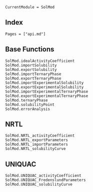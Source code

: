 ```@meta
CurrentModule = SolMod
```

## Index

```@index
Pages = ["api.md"]
```

## Base Functions
```@docs
SolMod.idealActivityCoefficient
SolMod.importSolubility
SolMod.exportSolubility
SolMod.importTernaryPhase
SolMod.exportTernaryPhase
SolMod.importExperimentalSolubility
SolMod.exportExperimentalSolubility
SolMod.importExperimentalTernaryPhase
SolMod.exportExperimentalTernaryPhase
SolMod.ternaryPhase
SolMod.solubilityPoint
SolMod.errorAnalysis
```

## NRTL
```@docs
SolMod.NRTL_activityCoefficient
SolMod.NRTL_exportParameters
SolMod.NRTL_importParameters
SolMod.NRTL_solubilityCurve
```

## UNIQUAC
```@docs
SolMod.UNIQUAC_activityCoefficient
SolMod.UNIQUAC_FredenslundParameters
SolMod.UNIQUAC_solubilityCurve
```